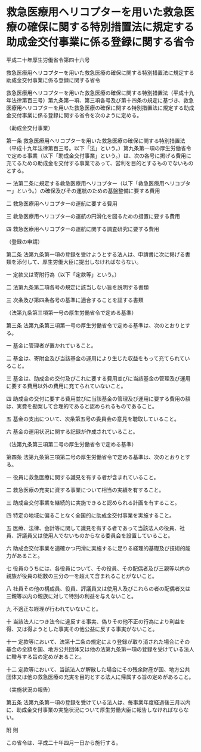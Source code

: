 # 救急医療用ヘリコプターを用いた救急医療の確保に関する特別措置法に規定する助成金交付事業に係る登録に関する省令

平成二十年厚生労働省令第四十六号

救急医療用ヘリコプターを用いた救急医療の確保に関する特別措置法に規定する助成金交付事業に係る登録に関する省令

救急医療用ヘリコプターを用いた救急医療の確保に関する特別措置法（平成十九年法律第百三号）第九条第一項、第三項各号及び第十四条の規定に基づき、救急医療用ヘリコプターを用いた救急医療の確保に関する特別措置法に規定する助成金交付事業に係る登録に関する省令を次のように定める。

（助成金交付事業）

第一条 救急医療用ヘリコプターを用いた救急医療の確保に関する特別措置法（平成十九年法律第百三号。以下「法」という。）第九条第一項の厚生労働省令で定める事業（以下「助成金交付事業」という。）は、次の各号に掲げる費用に充てるための助成金を交付する事業であって、営利を目的とするものでないものとする。

一 法第二条に規定する救急医療用ヘリコプター（以下「救急医療用ヘリコプター」という。）の確保及びその運航のための基盤整備に要する費用

二 救急医療用ヘリコプターの運航に要する費用

三 救急医療用ヘリコプターの運航の円滑化を図るための措置に要する費用

四 救急医療用ヘリコプターの運航に関する調査研究に要する費用

（登録の申請）

第二条 法第九条第一項の登録を受けようとする法人は、申請書に次に掲げる書類を添付して、厚生労働大臣に提出しなければならない。

一 定款又は寄附行為（以下「定款等」という。）

二 法第九条第二項各号の規定に該当しない旨を説明する書類

三 次条及び第四条各号の基準に適合することを証する書類

（法第九条第三項第一号の厚生労働省令で定める基準）

第三条 法第九条第三項第一号の厚生労働省令で定める基準は、次のとおりとする。

一 基金に管理者が置かれていること。

二 基金は、寄附金及び当該基金の運用により生じた収益をもって充てられていること。

三 基金は、助成金の交付及びこれに要する費用並びに当該基金の管理及び運用に要する費用以外の費用に充てられていないこと。

四 助成金の交付に要する費用並びに当該基金の管理及び運用に要する費用の額は、実費を勘案して合理的であると認められるものであること。

五 基金の支出について、次条第五号の委員会の意見を聴取していること。

六 基金の運用状況に関する記録が作成されていること。

（法第九条第三項第二号の厚生労働省令で定める基準）

第四条 法第九条第三項第二号の厚生労働省令で定める基準は、次のとおりとする。

一 役員に救急医療に関する識見を有する者が含まれていること。

二 救急医療の充実に資する事業について相当の実績を有すること。

三 助成金交付事業を継続的に実施できると認められる計画を有すること。

四 特定の地域に偏ることなく全国的に助成金交付事業を実施すること。

五 医療、法律、会計等に関して識見を有する者であって当該法人の役員、社員、評議員又は使用人でないものからなる委員会を設置していること。

六 助成金交付事業を適確かつ円滑に実施するに足りる経理的基礎及び技術的能力があること。

七 役員のうちには、各役員について、その役員、その配偶者及び三親等以内の親族が役員の総数の三分の一を超えて含まれることがないこと。

八 社員その他の構成員、役員、評議員又は使用人及びこれらの者の配偶者又は三親等以内の親族に対して特別の利益を与えないこと。

九 不適正な経理が行われていないこと。

十 当該法人につき法令に違反する事実、偽りその他不正の行為により利益を得、又は得ようとした事実その他公益に反する事実がないこと。

十一 定款等において、法第十二条の規定により登録が取り消された場合にその基金の全額を国、地方公共団体又は他の法第九条第一項の登録を受けている法人に贈与する旨の定めがあること。

十二 定款等において、当該法人が解散した場合にその残余財産が国、地方公共団体又は他の救急医療の充実を目的とする法人に帰属する旨の定めがあること。

（実施状況の報告）

第五条 法第九条第一項の登録を受けている法人は、毎事業年度経過後三月以内に、助成金交付事業の実施状況について厚生労働大臣に報告しなければならない。

附 則

この省令は、平成二十年四月一日から施行する。
